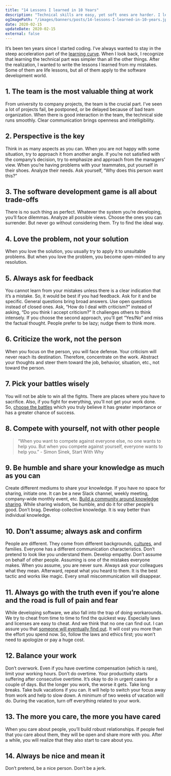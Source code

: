 ```yaml
---
title: "14 Lessons I learned in 10 Years"
description: "Technical skills are easy, yet soft ones are harder. I learned a lot of lessons from my failures, experiences, and successes. Here is my shortlist."
ogImagePath: "/images/banners/posts/14-lessons-I-learned-in-10-years.jpg"
date: 2020-02-15
updateDate: 2020-02-15
external: false
---
```


It’s been ten years since I started coding. I’ve always wanted to stay in the steep acceleration part of the [learning curve](https://www.researchgate.net/figure/The-learning-curve-With-the-introduction-and-implementation-of-a-new-technique-high_fig2_237994914). When I look back, I recognize that learning the technical part was simpler than all the other things. After the realization, I wanted to write the lessons I learned from my mistakes. Some of them are life lessons, but all of them apply to the software development world.

## 1. The team is the most valuable thing at work

From university to company projects, the team is the crucial part. I’ve seen a lot of projects fail, be postponed, or be delayed because of bad team organization. When there is good interaction in the team, the technical side runs smoothly. Clear communication brings openness and intelligibility.

## 2. Perspective is the key

Think in as many aspects as you can. When you are not happy with some situation, try to approach it from another angle. If you’re not satisfied with the company’s decision, try to emphasize and approach from the managers’ view. When you’re having problems with your teammates, put yourself in their shoes. Analyze their needs. Ask yourself, “Why does this person want this?”

## 3. The software development game is all about trade-offs

There is no such thing as perfect. Whatever the system you’re developing, you’ll face dilemmas. Analyze all possible views. Choose the ones you can surrender. But never go without considering them. Try to find the ideal way.

## 4. Love the problem, not your solution

When you love the solution, you usually try to apply it to unsuitable problems. But when you love the problem, you become open-minded to any resolution.

## 5. Always ask for feedback

You cannot learn from your mistakes unless there is a clear indication that it’s a mistake. So, it would be best if you had feedback. Ask for it and be specific. General questions bring broad answers. Use open questions instead of closed ones. Ask, “How do I deal with criticism?” instead of asking, “Do you think I accept criticism?” It challenges others to think intensely. If you choose the second approach, you’ll get “Yes/No” and miss the factual thought. People prefer to be lazy; nudge them to think more.

## 6. Criticize the work, not the person

When you focus on the person, you will face defense. Your criticism will never reach its destination. Therefore, concentrate on the work. Abstract your thoughts and steer them toward the job, behavior, situation, etc., not toward the person.

## 7. Pick your battles wisely

You will not be able to win all the fights. There are places where you have to sacrifice. Also, if you fight for everything, you’ll not get your work done. So, [choose the battles](https://idioms.thefreedictionary.com/choose+your+battles) which you truly believe it has greater importance or has a greater chance of success.

## 8. Compete with yourself, not with other people

> “When you want to compete against everyone else, no one wants to help you. But when you compete against yourself, everyone wants to help you.” - Simon Sinek, Start With Why

## 9. Be humble and share your knowledge as much as you can

Create different mediums to share your knowledge. If you have no space for sharing, initiate one. It can be a new Slack channel, weekly meeting, company-wide monthly event, etc. [Build a community around knowledge sharing](/managing-partially-distributed-teams/). While sharing wisdom, be humble, and do it for other people’s good. Don’t brag. Develop collective knowledge. It is way better than individual knowledge.

## 10. Don’t assume; always ask and confirm

People are different. They come from different backgrounds, [cultures](/books/high-productivity-and-clear-communication-in-different-cultures/), and families. Everyone has a different communication characteristics. Don’t pretend to look like you understand them. Develop empathy. Don’t assume on behalf of other people. Assuming is one of the mistakes everyone makes. When you assume, you are never sure. Always ask your colleagues what they mean. Afterward, repeat what you heard to them. It is the best tactic and works like magic. Every small miscommunication will disappear.

## 11. Always go with the truth even if you’re alone and the road is full of pain and fear

While developing software, we also fall into the trap of doing workarounds. We try to cheat from time to time to find the quickest way. Especially laws and licenses are easy to cheat. And we think that no one can find out. I can assure you that [someone will eventually find out](https://twitter.com/candosten/status/1227589731224997888?s=20). It will cost you more than the effort you spend now. So, follow the laws and ethics first; you won’t need to apologize or pay a huge cost.

## 12. Balance your work

Don’t overwork. Even if you have overtime compensation (which is rare), limit your working hours. Don’t do overtime. Your productivity starts suffering after consecutive overtime. It’s okay to do in urgent cases for a couple of days. But the longer you work, the worse it gets. Take long breaks. Take bulk vacations if you can. It will help to switch your focus away from work and help to slow down. A minimum of two weeks of vacation will do. During the vacation, turn off everything related to your work.

## 13. The more you care, the more you have cared

When you care about people, you’ll build robust relationships. If people feel that you care about them, they will be open and share more with you. After a while, you will realize that they also start to care about you.

## 14. Always be nice and mean it

Don’t pretend, be a nice person. Don’t be a jerk.
